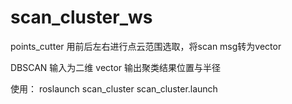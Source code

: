# scan_cluster_ws

points_cutter 用前后左右进行点云范围选取，将scan msg转为vector<point>

DBSCAN 输入为二维 vector<point> 输出聚类结果位置与半径

使用：
roslaunch scan_cluster scan_cluster.launch
